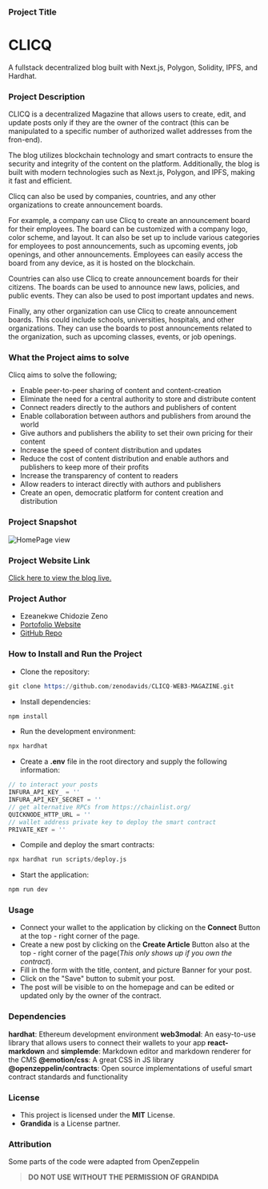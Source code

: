 ### Project Title

# CLICQ

A fullstack decentralized blog built with Next.js, Polygon, Solidity, IPFS, and Hardhat.

### Project Description

CLICQ is a decentralized Magazine that allows users to create, edit, and update posts only if they are the owner of the contract (this can be manipulated to a specific number of authorized wallet addresses from the fron-end).

The blog utilizes blockchain technology and smart contracts to ensure the security and integrity of the content on the platform. Additionally, the blog is built with modern technologies such as Next.js, Polygon, and IPFS, making it fast and efficient.

Clicq can also be used by companies, countries, and any other organizations to create announcement boards.

For example, a company can use Clicq to create an announcement board for their employees. The board can be customized with a company logo, color scheme, and layout. It can also be set up to include various categories for employees to post announcements, such as upcoming events, job openings, and other announcements. Employees can easily access the board from any device, as it is hosted on the blockchain.

Countries can also use Clicq to create announcement boards for their citizens. The boards can be used to announce new laws, policies, and public events. They can also be used to post important updates and news.

Finally, any other organization can use Clicq to create announcement boards. This could include schools, universities, hospitals, and other organizations. They can use the boards to post announcements related to the organization, such as upcoming classes, events, or job openings.

### What the Project aims to solve

Clicq aims to solve the following;

- Enable peer-to-peer sharing of content and content-creation
- Eliminate the need for a central authority to store and distribute content
- Connect readers directly to the authors and publishers of content
- Enable collaboration between authors and publishers from around the world
- Give authors and publishers the ability to set their own pricing for their content
- Increase the speed of content distribution and updates
- Reduce the cost of content distribution and enable authors and publishers to keep more of their profits
- Increase the transparency of content to readers
- Allow readers to interact directly with authors and publishers
- Create an open, democratic platform for content creation and distribution

### Project Snapshot

![HomePage view](https://media.licdn.com/dms/image/D4D2CAQHtA-RYTB8tiw/comment-image-shrink_8192_1280/0/1674243142221?e=1674849600&v=beta&t=FAafD6VR4BchMuM5YoFs1FF4ZSgFF9Nsp7D-oi15I4M)

### Project Website Link

[Click here to view the blog live.](https://clicq-web3-magazine.vercel.app/)

### Project Author

- Ezeanekwe Chidozie Zeno
- [Portofolio Website](https://chidozietech.netlify.app/)
- [GitHub Repo](https://github.com/zenodavids)

### How to Install and Run the Project

- Clone the repository:

```s
git clone https://github.com/zenodavids/CLICQ-WEB3-MAGAZINE.git
```

- Install dependencies:

```s
npm install
```

- Run the development environment:

```s
npx hardhat
```

- Create a **.env** file in the root directory and supply the following information:

```js
// to interact your posts
INFURA_API_KEY_ = ''
INFURA_API_KEY_SECRET = ''
// get alternative RPCs from https://chainlist.org/
QUICKNODE_HTTP_URL = ''
// wallet address private key to deploy the smart contract
PRIVATE_KEY = ''
```

- Compile and deploy the smart contracts:

```s
npx hardhat run scripts/deploy.js
```

- Start the application:

```s
npm run dev
```

### Usage

- Connect your wallet to the application by clicking on the **Connect** Button at the top - right corner of the page.
- Create a new post by clicking on the **Create Article** Button also at the top - right corner of the page(_This only shows up if you own the contract_).
- Fill in the form with the title, content, and picture Banner for your post.
- Click on the "Save" button to submit your post.
- The post will be visible to on the homepage and can be edited or updated only by the owner of the contract.

### Dependencies

**hardhat**: Ethereum development environment
**web3modal**: An easy-to-use library that allows users to connect their wallets to your app
**react-markdown** and **simplemde**: Markdown editor and markdown renderer for the CMS
**@emotion/css**: A great CSS in JS library
**@openzeppelin/contracts**: Open source implementations of useful smart contract standards and functionality

### License

- This project is licensed under the **MIT** License.
- **Grandida** is a License partner.

### Attribution

Some parts of the code were adapted from OpenZeppelin

> **DO NOT USE WITHOUT THE PERMISSION OF GRANDIDA**
